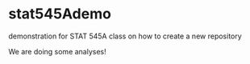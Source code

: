 # stat545Ademo
demonstration for STAT 545A class on how to create a new repository 

We are doing some analyses!
